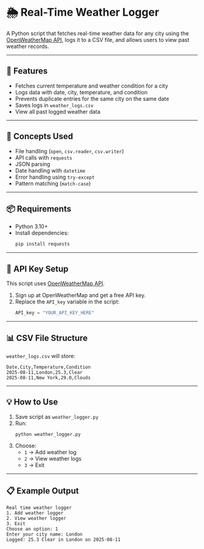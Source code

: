 # 🌦 Real-Time Weather Logger

A Python script that fetches real-time weather data for any city using the [OpenWeatherMap API](https://openweathermap.org/api), logs it to a CSV file, and allows users to view past weather records.

---

## 🚀 Features

- Fetches current temperature and weather condition for a city
- Logs data with date, city, temperature, and condition
- Prevents duplicate entries for the same city on the same date
- Saves logs in `weather_logs.csv`
- View all past logged weather data

---

## 🧠 Concepts Used

- File handling (`open`, `csv.reader`, `csv.writer`)
- API calls with `requests`
- JSON parsing
- Date handling with `datetime`
- Error handling using `try-except`
- Pattern matching (`match-case`)

---

## 📦 Requirements

- Python 3.10+  
- Install dependencies:
  ```bash
  pip install requests
  ```

---

## 🔑 API Key Setup

This script uses [OpenWeatherMap API](https://openweathermap.org/api).

1. Sign up at OpenWeatherMap and get a free API key.
2. Replace the `API_key` variable in the script:
   ```python
   API_key = "YOUR_API_KEY_HERE"
   ```

---

## 📊 CSV File Structure

`weather_logs.csv` will store:
```
Date,City,Temperature,Condition
2025-08-11,London,25.3,Clear
2025-08-11,New York,29.0,Clouds
```

---

## 💡 How to Use

1. Save script as `weather_logger.py`
2. Run:
   ```bash
   python weather_logger.py
   ```
3. Choose:
   - `1` → Add weather log  
   - `2` → View weather logs  
   - `3` → Exit

---

## 📋 Example Output

```
Real time weather logger
1. Add weather logger
2. View weather logger
3. Exit
Choose an option: 1
Enter your city name: London
Logged: 25.3 Clear in London on 2025-08-11
```

